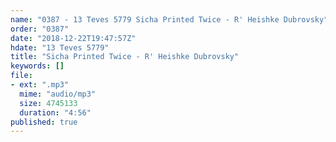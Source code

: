```yaml
---
name: "0387 - 13 Teves 5779 Sicha Printed Twice - R' Heishke Dubrovsky"
order: "0387"
date: "2018-12-22T19:47:57Z"
hdate: "13 Teves 5779"
title: "Sicha Printed Twice - R' Heishke Dubrovsky"
keywords: []
file:
- ext: ".mp3"
  mime: "audio/mp3"
  size: 4745133
  duration: "4:56"
published: true
---
```

